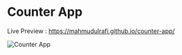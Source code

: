 # Counter App
Live Preview : https://mahmudulrafi.github.io/counter-app/

![Counter App](https://user-images.githubusercontent.com/73344827/131259503-6e1cb3ee-b477-4416-b195-b6825b758489.png)
